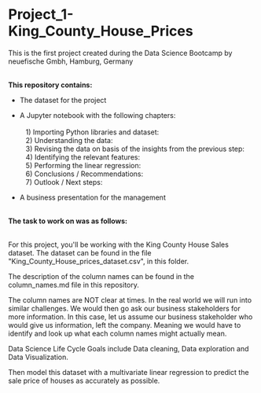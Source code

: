 # Project_1-King_County_House_Prices
This is the first project created during the Data Science Bootcamp by neuefische Gmbh, Hamburg, Germany<br><br>

<b>This repository contains:</b>
- The dataset for the project

- A Jupyter notebook with the following chapters:<br><br>
&nbsp;&nbsp;&nbsp;1) Importing Python libraries and dataset:<br>
&nbsp;&nbsp;&nbsp;2) Understanding the data:<br>
&nbsp;&nbsp;&nbsp;3) Revising the data on basis of the insights from the previous step:<br>
&nbsp;&nbsp;&nbsp;4) Identifying the relevant features:<br>
&nbsp;&nbsp;&nbsp;5) Performing the linear regression:<br>
&nbsp;&nbsp;&nbsp;6) Conclusions / Recommendations:<br>
&nbsp;&nbsp;&nbsp;7) Outlook / Next steps:<br>
    
- A business presentation for the management
<br>
<b>The task to work on was as follows:</b><br><br>

For this project, you'll be working with the King County House Sales dataset.  The dataset can be found in the file "King_County_House_prices_dataset.csv", in this folder.

The description of the column names can be found in the column_names.md file in this repository. 

The column names are NOT clear at times. In the real world we will run into similar challenges. We would then go ask our business stakeholders for more information. In this case, let us assume our business stakeholder who would give us information, left the company. Meaning we would have to identify and look up what each column names might actually mean.  

Data Science Life Cycle Goals include Data cleaning, Data exploration and Data Visualization.

Then model this dataset with a multivariate linear regression to predict the sale price of houses as accurately as possible.
